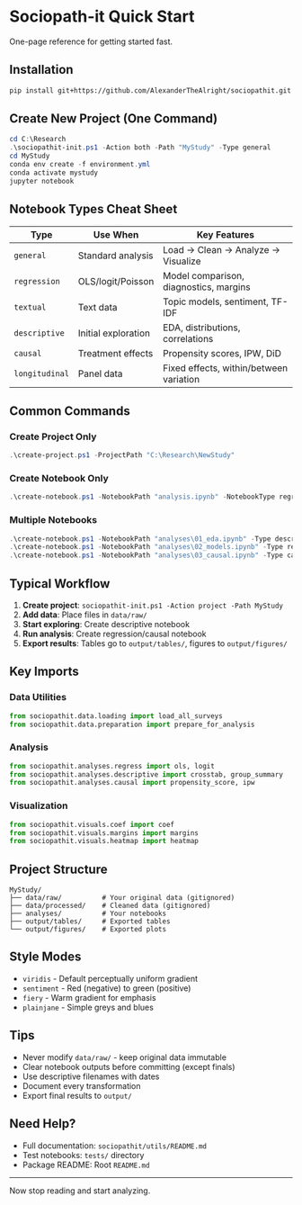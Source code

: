 # Sociopath-it Quick Start

One-page reference for getting started fast.

## Installation
```bash
pip install git+https://github.com/AlexanderTheAlright/sociopathit.git
```

## Create New Project (One Command)
```powershell
cd C:\Research
.\sociopathit-init.ps1 -Action both -Path "MyStudy" -Type general
cd MyStudy
conda env create -f environment.yml
conda activate mystudy
jupyter notebook
```

## Notebook Types Cheat Sheet

| Type | Use When | Key Features |
|------|----------|--------------|
| `general` | Standard analysis | Load → Clean → Analyze → Visualize |
| `regression` | OLS/logit/Poisson | Model comparison, diagnostics, margins |
| `textual` | Text data | Topic models, sentiment, TF-IDF |
| `descriptive` | Initial exploration | EDA, distributions, correlations |
| `causal` | Treatment effects | Propensity scores, IPW, DiD |
| `longitudinal` | Panel data | Fixed effects, within/between variation |

## Common Commands

### Create Project Only
```powershell
.\create-project.ps1 -ProjectPath "C:\Research\NewStudy"
```

### Create Notebook Only
```powershell
.\create-notebook.ps1 -NotebookPath "analysis.ipynb" -NotebookType regression
```

### Multiple Notebooks
```powershell
.\create-notebook.ps1 -NotebookPath "analyses\01_eda.ipynb" -Type descriptive
.\create-notebook.ps1 -NotebookPath "analyses\02_models.ipynb" -Type regression
.\create-notebook.ps1 -NotebookPath "analyses\03_causal.ipynb" -Type causal
```

## Typical Workflow

1. **Create project**: `sociopathit-init.ps1 -Action project -Path MyStudy`
2. **Add data**: Place files in `data/raw/`
3. **Start exploring**: Create descriptive notebook
4. **Run analysis**: Create regression/causal notebook
5. **Export results**: Tables go to `output/tables/`, figures to `output/figures/`

## Key Imports

### Data Utilities
```python
from sociopathit.data.loading import load_all_surveys
from sociopathit.data.preparation import prepare_for_analysis
```

### Analysis
```python
from sociopathit.analyses.regress import ols, logit
from sociopathit.analyses.descriptive import crosstab, group_summary
from sociopathit.analyses.causal import propensity_score, ipw
```

### Visualization
```python
from sociopathit.visuals.coef import coef
from sociopathit.visuals.margins import margins
from sociopathit.visuals.heatmap import heatmap
```

## Project Structure
```
MyStudy/
├── data/raw/          # Your original data (gitignored)
├── data/processed/    # Cleaned data (gitignored)
├── analyses/          # Your notebooks
├── output/tables/     # Exported tables
└── output/figures/    # Exported plots
```

## Style Modes
- `viridis` - Default perceptually uniform gradient
- `sentiment` - Red (negative) to green (positive)
- `fiery` - Warm gradient for emphasis
- `plainjane` - Simple greys and blues

## Tips
- Never modify `data/raw/` - keep original data immutable
- Clear notebook outputs before committing (except finals)
- Use descriptive filenames with dates
- Document every transformation
- Export final results to `output/`

## Need Help?
- Full documentation: `sociopathit/utils/README.md`
- Test notebooks: `tests/` directory
- Package README: Root `README.md`

---

Now stop reading and start analyzing.
